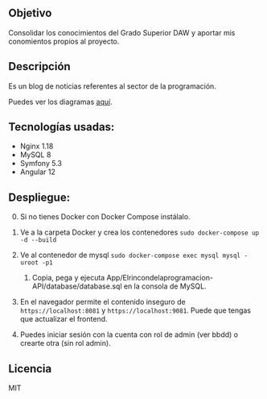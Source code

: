 ## Objetivo
Consolidar los conocimientos del Grado Superior DAW y aportar mis conomientos propios
al proyecto.

## Descripción
Es un blog de noticias referentes al sector de la programación.

Puedes ver los diagramas [aquí](https://github.com/Pacorb94/ProyectoDAW/blob/master/Diagramas/).

## Tecnologías usadas:
* Nginx 1.18
* MySQL 8
* Symfony 5.3
* Angular 12

## Despliegue:

 0. Si no tienes Docker con Docker Compose instálalo.
 1. Ve a la carpeta Docker y crea los contenedores `sudo docker-compose up -d --build`
 2. Ve al contenedor de mysql `sudo docker-compose exec mysql mysql -uroot -p1`
        
    1. Copia, pega y ejecuta App/Elrincondelaprogramacion-API/database/database.sql en la consola de MySQL.

 3. En el navegador permite el contenido inseguro de `https://localhost:8081` 
    y `https://localhost:9081`. Puede que tengas que actualizar el frontend.
 4. Puedes iniciar sesión con la cuenta con rol de admin (ver bbdd) o crearte otra (sin rol admin).

## Licencia
MIT